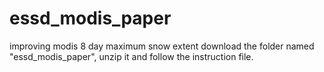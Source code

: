 # essd_modis_paper
improving modis 8 day maximum snow extent
download the folder named "essd_modis_paper", unzip it and follow the instruction file.
